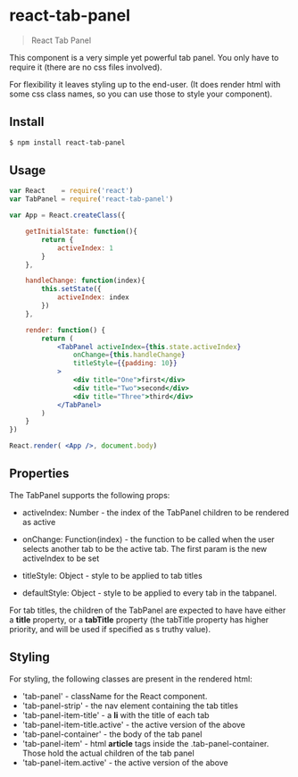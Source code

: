 # react-tab-panel

> React Tab Panel

This component is a very simple yet powerful tab panel. You only have to require it (there are no css files involved).

For flexibility it leaves styling up to the end-user. (It does render html with some css class names, so you can use those to style your component).

## Install

```sh
$ npm install react-tab-panel
```

## Usage

```jsx
var React    = require('react')
var TabPanel = require('react-tab-panel')

var App = React.createClass({

    getInitialState: function(){
        return {
            activeIndex: 1
        }
    },

    handleChange: function(index){
        this.setState({
            activeIndex: index
        })
    },

    render: function() {
        return (
            <TabPanel activeIndex={this.state.activeIndex}
                onChange={this.handleChange}
                titleStyle={{padding: 10}}
            >
                <div title="One">first</div>
                <div title="Two">second</div>
                <div title="Three">third</div>
            </TabPanel>
        )
    }
})

React.render( <App />, document.body)
```

## Properties

The TabPanel supports the following props:

 * activeIndex: Number - the index of the TabPanel children to be rendered as active

 * onChange: Function(index) - the function to be called when the user selects another tab to be the active tab. The first param is the new activeIndex to be set

 * titleStyle: Object - style to be applied to tab titles
 * defaultStyle: Object - style to be applied to every tab in the tabpanel.

For tab titles, the children of the TabPanel are expected to have have either a **title** property, or a **tabTitle** property (the tabTitle property has higher priority, and will be used if specified as s truthy value).

## Styling

For styling, the following classes are present in the rendered html:

 * 'tab-panel' - className for the React component.
 * 'tab-panel-strip' - the nav element containing the tab titles
 * 'tab-panel-item-title' - a **li** with the title of each tab
 * 'tab-panel-item-title.active' - the active version of the above
 * 'tab-panel-container' - the body of the tab panel
 * 'tab-panel-item' - html **article** tags inside the .tab-panel-container. Those hold the actual children of the tab panel
 * 'tab-panel-item.active' - the active version of the above
